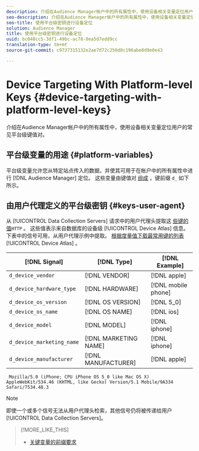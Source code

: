 ```yaml
---
description: 介绍在Audience Manager帐户中的所有属性中，使用设备相关变量定位用户的常见平台级键值对。
seo-description: 介绍在Audience Manager帐户中的所有属性中，使用设备相关变量定位用户的常见平台级键值对。
seo-title: 使用平台级密钥进行设备定位
solution: Audience Manager
title: 使用平台级密钥进行设备定位
uuid: bc048cc5-3df1-49bc-ac78-0ea5d7edd9cc
translation-type: tm+mt
source-git-commit: c9737315132e2ae7d72c250d8c196abe8d9e0e43

---
```



# Device Targeting With Platform-level Keys {#device-targeting-with-platform-level-keys}

介绍在Audience Manager帐户中的所有属性中，使用设备相关变量定位用户的常见平台级键值对。

## 平台级变量的用途 {#platform-variables}

<!-- c_tb_device_targeting.xml -->

平台级变量允许您从特定站点传入的数据，并使其可用于在帐户中的所有属性中进行 [!DNL Audience Manager] 定位。 这些变量由键值对 [组成](../../reference/key-value-pairs-explained.md) ，键前缀 `d_` 如下所示。

## 由用户代理定义的平台级密钥 {#keys-user-agent}

从 [!UICONTROL Data Collection Servers] 请求中的用户代理头提取这 [些键的值](https://www.w3.org/Protocols/rfc2616/rfc2616-sec14.html#sec14.43)`HTTP` 。 这些值表示来自数据库的设备级 [!UICONTROL Device Atlas] 信息。 下表中的信号可用，从用户代理示例中提取。 [根据度量值下载最常用键的列表](assets/device_keys.csv)[!UICONTROL Device Atlas] 。

| [!DNL Signal] | [!DNL Type] | [!DNL Example] |
|---|---|---|
| `d_device_vendor` | [!DNL VENDOR] | [!DNL apple] |
| `d_device_hardware_type` | [!DNL HARDWARE] | [!DNL mobile phone] |
| `d_device_os_version` | [!DNL OS VERSION] | [!DNL 5_0] |
| `d_device_os_name` | [!DNL OS NAME] | [!DNL ios] |
| `d_device_model` | [!DNL MODEL] | [!DNL iphone] |
| `d_device_marketing_name` | [!DNL MARKETING NAME] | [!DNL iphone] |
| `d_device_manufacturer` | [!DNL MANUFACTURER] | [!DNL apple] |

```
 Mozilla/5.0 (iPhone; CPU iPhone OS 5_0 like Mac OS X) AppleWebKit/534.46 (KHTML, like Gecko) Version/5.1 Mobile/9A334 Safari/7534.48.3
```

>[!NOTE]
>
>即使一个或多个信号无法从用户代理头检索，其他信号仍将被传递给用户 [!UICONTROL Data Collection Servers]。

>[!MORE_LIKE_THIS]
>
>* [关键变量的前缀要求](../../features/traits/trait-variable-prefixes.md)

